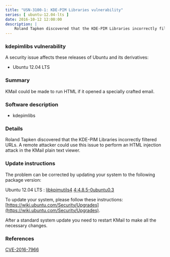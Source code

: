 ```yaml
---
title: "USN-3100-1: KDE-PIM Libraries vulnerability"
series: [ ubuntu-12.04-lts ]
date: 2016-10-12 12:00:00
description: |
    Roland Tapken discovered that the KDE-PIM Libraries incorrectly filtered URLs. A remote attacker could use this issue to perform an HTML injection attack in the KMail plain text viewer. 
--- 
```

 
### kdepimlibs vulnerability

A security issue affects these releases of Ubuntu and its derivatives:

* Ubuntu 12.04 LTS

### Summary

KMail could be made to run HTML if it opened a specially crafted email. 

### Software description

* kdepimlibs 

### Details

Roland Tapken discovered that the KDE-PIM Libraries incorrectly filtered URLs. A remote attacker could use this issue to perform an HTML injection attack in the KMail plain text viewer. 

### Update instructions

The problem can be corrected by updating your system to the following package version:

Ubuntu 12.04 LTS
 : [libkpimutils4](https://launchpad.net/ubuntu/+source/kdepimlibs) <span> [4:4.8.5-0ubuntu0.3](https://launchpad.net/ubuntu/+source/kdepimlibs/4:4.8.5-0ubuntu0.3) </span> 

To update your system, please follow these instructions: [https://wiki.ubuntu.com/Security/Upgrades](https://wiki.ubuntu.com/Security/Upgrades).

After a standard system update you need to restart KMail to make all the necessary changes. 

### References

 [CVE-2016-7966](http://people.ubuntu.com/~ubuntu-security/cve/CVE-2016-7966)
 
